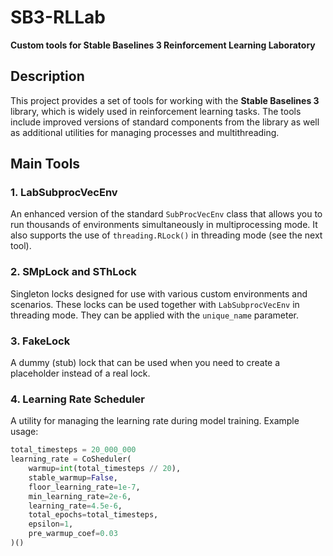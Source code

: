 # SB3-RLLab

**Custom tools for Stable Baselines 3 Reinforcement Learning Laboratory**

## Description

This project provides a set of tools for working with the **Stable Baselines 3** library, which is widely used in reinforcement learning tasks. The tools include improved versions of standard components from the library as well as additional utilities for managing processes and multithreading.

## Main Tools

### 1. LabSubprocVecEnv

An enhanced version of the standard `SubProcVecEnv` class that allows you to run thousands of environments simultaneously in multiprocessing mode. It also supports the use of `threading.RLock()` in threading mode (see the next tool).

### 2. SMpLock and SThLock

Singleton locks designed for use with various custom environments and scenarios. These locks can be used together with `LabSubprocVecEnv` in threading mode. They can be applied with the `unique_name` parameter.

### 3. FakeLock

A dummy (stub) lock that can be used when you need to create a placeholder instead of a real lock.

### 4. Learning Rate Scheduler

A utility for managing the learning rate during model training. Example usage:

```python
total_timesteps = 20_000_000
learning_rate = CoSheduler(
    warmup=int(total_timesteps // 20),
    stable_warmup=False,
    floor_learning_rate=1e-7,
    min_learning_rate=2e-6,
    learning_rate=4.5e-6,
    total_epochs=total_timesteps,
    epsilon=1,
    pre_warmup_coef=0.03
)()
